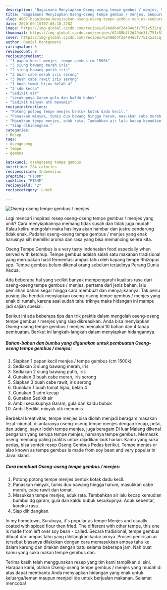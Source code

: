 ```yaml
---
description: "Bagaimana Menyiapkan Oseng-oseng tempe gembus / menjes, Sempurna"
title: "Bagaimana Menyiapkan Oseng-oseng tempe gembus / menjes, Sempurna"
slug: 4007-bagaimana-menyiapkan-oseng-oseng-tempe-gembus-menjes-sempurna
date: 2020-09-15T07:08:10.278Z
image: https://img-global.cpcdn.com/recipes/62488b4f2d494e3f/751x532cq70/oseng-oseng-tempe-gembus-menjes-foto-resep-utama.jpg
thumbnail: https://img-global.cpcdn.com/recipes/62488b4f2d494e3f/751x532cq70/oseng-oseng-tempe-gembus-menjes-foto-resep-utama.jpg
cover: https://img-global.cpcdn.com/recipes/62488b4f2d494e3f/751x532cq70/oseng-oseng-tempe-gembus-menjes-foto-resep-utama.jpg
author: Daniel Montgomery
ratingvalue: 5
reviewcount: 9
recipeingredient:
- "1 papan kecil menjes  tempe gembus cm 1500k"
- "3 siung bawang merah iris"
- "2 siung bawang putih iris"
- "3 buah cabe merah iris serong"
- "3 buah cabe rawit iris serong"
- "1 buah tomat hijau belah 4"
- "3 sdm kecap"
- "Sedikit air"
- "secukupnya Garam gula dan kaldu bubuk"
- "Sedikit minyak utk menumis"
recipeinstructions:
- "Potong potong tempe menjes bentuk kotak dadu kecil."
- "Panaskan minyak, tumis duo bawang hingga harum, masukkan cabe merah, cabe rawit dan tomat."
- "Masukkan tempe menjes, aduk rata. Tambahkan air lalu kecap kemudian bumbui dg garam, gula dan kaldu bubuk secukupnya. Aduk sebentar, koreksi rasa."
- "Siap dihidangkan."
categories:
- Resep
tags:
- osengoseng
- tempe
- gembus

katakunci: osengoseng tempe gembus 
nutrition: 284 calories
recipecuisine: Indonesian
preptime: "PT30M"
cooktime: "PT54M"
recipeyield: "2"
recipecategory: Lunch

---
```



![Oseng-oseng tempe gembus / menjes](https://img-global.cpcdn.com/recipes/62488b4f2d494e3f/751x532cq70/oseng-oseng-tempe-gembus-menjes-foto-resep-utama.jpg)

Lagi mencari inspirasi resep oseng-oseng tempe gembus / menjes yang unik? Cara menyiapkannya memang tidak susah dan tidak juga mudah. Kalau keliru mengolah maka hasilnya akan hambar dan justru cenderung tidak enak. Padahal oseng-oseng tempe gembus / menjes yang enak harusnya sih memiliki aroma dan rasa yang bisa memancing selera kita.

Oseng Tempe Gembus is a very tasty Indonesian food especially when served with ketchup. Tempe gembus adalah salah satu makanan tradisional yang merupakan hasil fermentasi ampas tahu oleh kapang tempe Rhizopus spp. Tempe gembus belum dikenal orang sebelum terjadinya Perang Dunia Kedua.

Ada beberapa hal yang sedikit banyak mempengaruhi kualitas rasa dari oseng-oseng tempe gembus / menjes, pertama dari jenis bahan, lalu pemilihan bahan segar hingga cara membuat dan menyajikannya. Tak perlu pusing jika hendak menyiapkan oseng-oseng tempe gembus / menjes yang enak di rumah, karena asal sudah tahu triknya maka hidangan ini mampu jadi sajian spesial.


Berikut ini ada beberapa tips dan trik praktis dalam mengolah oseng-oseng tempe gembus / menjes yang siap dikreasikan. Anda bisa menyiapkan Oseng-oseng tempe gembus / menjes memakai 10 bahan dan 4 tahap pembuatan. Berikut ini langkah-langkah dalam menyiapkan hidangannya.

<!--inarticleads1-->

##### Bahan-bahan dan bumbu yang digunakan untuk pembuatan Oseng-oseng tempe gembus / menjes:

1. Siapkan 1 papan kecil menjes / tempe gembus (cm 1500k)
1. Sediakan 3 siung bawang merah, iris
1. Sediakan 2 siung bawang putih, iris
1. Gunakan 3 buah cabe merah, iris serong
1. Siapkan 3 buah cabe rawit, iris serong
1. Gunakan 1 buah tomat hijau, belah 4
1. Gunakan 3 sdm kecap
1. Gunakan Sedikit air
1. Ambil secukupnya Garam, gula dan kaldu bubuk
1. Ambil Sedikit minyak utk menumis


Berbekal kreativitas, tempe menjes bisa diolah menjadi beragam masakan lezat-niqmat, di antaranya oseng-oseng tempe menjes dengan kecap, petai, dan udang, sayur lodeh tempe menjes, juga beragam Di luar Malang dikenal penganan yang serupa tempe menjes, namanya tempe gembus. Memasak oseng memang paling praktis untuk dijadikan lauk harian. Kamu yang suka pedas, bisa sontek resep Oseng Gembus Pedas berikut. Tempe menjes or also known as tempe gembus is made from soy bean and very popular in Java island. 

<!--inarticleads2-->

##### Cara membuat Oseng-oseng tempe gembus / menjes:

1. Potong potong tempe menjes bentuk kotak dadu kecil.
1. Panaskan minyak, tumis duo bawang hingga harum, masukkan cabe merah, cabe rawit dan tomat.
1. Masukkan tempe menjes, aduk rata. Tambahkan air lalu kecap kemudian bumbui dg garam, gula dan kaldu bubuk secukupnya. Aduk sebentar, koreksi rasa.
1. Siap dihidangkan.


In my hometown, Surabaya, it&#39;s popular as tempe Menjes and usually coated with spiced flour then fried. The different with other tempe, this one is made from left over soy bean - called. Secara tradisional, tempe gembus dibuat dari ampas tahu yang dihilangkan kadar airnya. Proses penirisan air tersebut biasanya dilakukan dengan cara memasukkan ampas tahu ke dalam karung dan ditekan dengan batu selama beberapa jam. Nah buat kamu yang suka makan tempe gembus dan. 

Terima kasih telah menggunakan resep yang tim kami tampilkan di sini. Harapan kami, olahan Oseng-oseng tempe gembus / menjes yang mudah di atas dapat membantu Anda menyiapkan hidangan yang enak untuk keluarga/teman maupun menjadi ide untuk berjualan makanan. Selamat mencoba!
